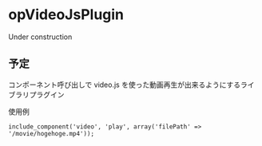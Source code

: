 opVideoJsPlugin
===============

Under construction

## 予定

コンポーネント呼び出しで video.js を使った動画再生が出来るようにするライブラリプラグイン

使用例
```
include_component('video', 'play', array('filePath' => '/movie/hogehoge.mp4'));
```
